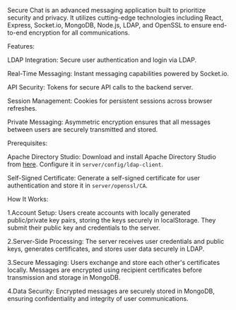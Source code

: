 Secure Chat is an advanced messaging application built to prioritize security and privacy. It utilizes cutting-edge technologies including React, Express, Socket.io, MongoDB, Node.js, LDAP, and OpenSSL to ensure end-to-end encryption for all communications.

Features:

LDAP Integration: Secure user authentication and login via LDAP.

Real-Time Messaging: Instant messaging capabilities powered by Socket.io.

API Security: Tokens for secure API calls to the backend server.

Session Management: Cookies for persistent sessions across browser refreshes.

Private Messaging: Asymmetric encryption ensures that all messages between users are securely transmitted and stored.

Prerequisites:

Apache Directory Studio: Download and install Apache Directory Studio from [here](https://directory.apache.org/studio/downloads.html). Configure it in `server/config/ldap-client`.

Self-Signed Certificate: Generate a self-signed certificate for user authentication and store it in `server/openssl/CA`.

How It Works:

1.Account Setup: Users create accounts with locally generated public/private key pairs, storing the keys securely in localStorage. They submit their public key and credentials to the server.

2.Server-Side Processing: The server receives user credentials and public keys, generates certificates, and stores user data securely in LDAP.

3.Secure Messaging: Users exchange and store each other's certificates locally. Messages are encrypted using recipient certificates before transmission and storage in MongoDB.

4.Data Security: Encrypted messages are securely stored in MongoDB, ensuring confidentiality and integrity of user communications.

